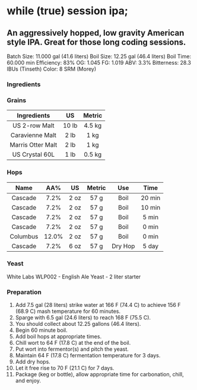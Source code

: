 # while (true) session ipa;
## An aggressively hopped, low gravity American style IPA.  Great for those long coding sessions.

Batch Size: 11.000 gal (41.6 liters)
Boil Size: 12.25 gal (46.4 liters)
Boil Time: 60.000 min
Efficiency: 83%
OG: 1.045
FG: 1.019
ABV: 3.3%
Bitterness: 28.3 IBUs (Tinseth)
Color: 8 SRM (Morey)

### Ingredients

### Grains

|Ingredients        | US    |Metric  |
|:-----------------:|:-----:|:------:|
| US 2-row Malt     | 10 lb | 4.5 kg |
| Caravienne Malt   | 2 lb  | 1 kg   |
| Marris Otter Malt | 2 lb  | 1 kg   |
| US Crystal 60L    | 1 lb  | 0.5 kg |

### Hops

| Name     | AA%   | US   | Metric | Use     | Time   |
|:--------:|:-----:|:----:|:------:|:-------:|:------:|
| Cascade  | 7.2%  | 2 oz | 57 g   | Boil    | 20 min |
| Cascade  | 7.2%  | 2 oz | 57 g   | Boil    | 10 min |
| Cascade  | 7.2%  | 2 oz | 57 g   | Boil    | 5 min  |
| Cascade  | 7.2%  | 2 oz | 57 g   | Boil    | 0 min  |
| Columbus | 12.0% | 2 oz | 57 g   | Boil    | 0 min  |
| Cascade  | 7.2%  | 6 oz | 57 g   | Dry Hop | 5 day  |

### Yeast

White Labs WLP002 - English Ale Yeast - 2 liter starter

### Preparation

1. Add 7.5 gal (28 liters) strike water at 166 F (74.4 C) to achieve 156 F (68.9 C) mash temperature for 60 minutes.
2. Sparge with 6.5 gal (24.6 liters) to reach 168 F (75.5 C).
3. You should collect about 12.25 gallons (46.4 liters).
4. Begin 60 minute boil.
5. Add boil hops at appropriate times.
6. Chill wort to 64 F (17.8 C) at the end of the boil.
7. Put wort into fermentor(s) and pitch the yeast.
8. Maintain 64 F (17.8 C) fermentation temperature for 3 days.
9. Add dry hops.
10. Let it free rise to 70 F (21.1 C) for 7 days.
11. Package (keg or bottle), allow appropriate time for carbonation, chill, and enjoy. 
